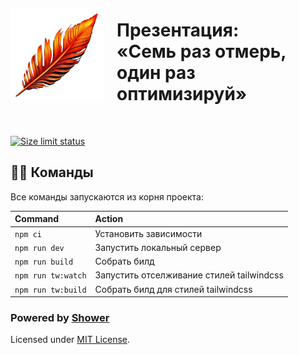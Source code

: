 <img style="margin: 20px 20px 0 0; float: left;" src="./themes/tw/images/logo.png" width="150" height="150" alt="Логотип">

# Презентация:<br>«Семь раз отмерь,<br>один раз оптимизируй»

&nbsp;

[![Size limit status](https://github.com/github/docs/actions/workflows/main.yml/badge.svg?event=push)](https://github.com/d-rusakov-wp/perf/actions/workflows/size-limit.yml)

## 🐱‍💻 Команды

Все команды запускаются из корня проекта:

| Command                   | Action     |
| :------------------------ | :--------- |
| `npm ci`                  | Установить зависимости |
| `npm run dev`             | Запустить локальный сервер |
| `npm run build`           | Собрать билд |
| `npm run tw:watch`        |  Запустить отселживание стилей tailwindcss |
| `npm run tw:build`        | Собрать билд для стилей tailwindcss |

### Powered by [Shower](https://github.com/shower/shower)

Licensed under [MIT License](LICENSE.md).
